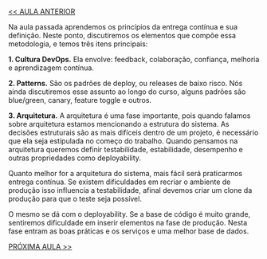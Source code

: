 [<< AULA ANTERIOR](https://github.com/pvreboucas/entrega-continua-cd/blob/aula-02/aulas/2-Princ%C3%ADpios.md)



Na aula passada aprendemos os princípios da entrega contínua e sua definição. Neste ponto, discutiremos os elementos que compõe essa metodologia, e temos três itens principais:

**1. Cultura DevOps.** Ela envolve: feedback, colaboração, confiança, melhoria e aprendizagem contínua.

**2. Patterns.** São os padrões de deploy, ou releases de baixo risco. Nós ainda discutiremos esse assunto ao longo do curso, alguns padrões são blue/green, canary, feature toggle e outros.

**3. Arquitetura.** A arquitetura é uma fase importante, pois quando falamos sobre arquitetura estamos mencionando a estrutura do sistema. As decisões estruturais são as mais difíceis dentro de um projeto, é necessário que ela seja estipulada no começo do trabalho. Quando pensamos na arquitetura queremos definir testabilidade, estabilidade, desempenho e outras propriedades como deployability.

Quanto melhor for a arquitetura do sistema, mais fácil será praticarmos entrega contínua. Se existem dificuldades em recriar o ambiente de produção isso influencia a testabilidade, afinal devemos criar um clone da produção para que o teste seja possível.

O mesmo se dá com o deployability. Se a base de código é muito grande, sentiremos dificuldade em inserir elementos na fase de produção. Nesta fase entram as boas práticas e os serviços e uma melhor base de dados.


[PRÓXIMA AULA >>](https://github.com/pvreboucas/entrega-continua-cd/blob/aula-03/aulas/1-Etapas%20do%20Pipeline.md)
